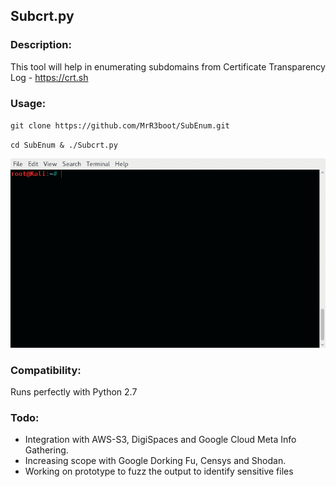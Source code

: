 ## Subcrt.py

### Description:
This tool will help in enumerating subdomains from Certificate Transparency Log - https://crt.sh

### Usage:

``git clone https://github.com/MrR3boot/SubEnum.git``

``cd SubEnum & ./Subcrt.py``

![Tool Usage](https://github.com/MrR3boot/SubEnum/blob/master/gif/tool.gif)

### Compatibility:

Runs perfectly with Python 2.7

### Todo:

* Integration with AWS-S3, DigiSpaces and Google Cloud Meta Info Gathering.
* Increasing scope with Google Dorking Fu, Censys and Shodan.
* Working on prototype to fuzz the output to identify sensitive files
